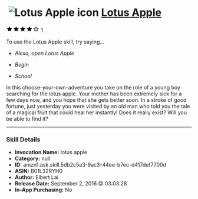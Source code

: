 # &nbsp;<img src="skill_icon" alt="Lotus Apple icon" width="36"> [Lotus Apple](http://alexa.amazon.com/#skills/amzn1.ask.skill.5db2c5a3-9ac3-44ee-b7ec-d417def7700d)
![4 stars](../../images/ic_star_black_18dp_1x.png)![4 stars](../../images/ic_star_black_18dp_1x.png)![4 stars](../../images/ic_star_black_18dp_1x.png)![4 stars](../../images/ic_star_black_18dp_1x.png)![4 stars](../../images/ic_star_border_black_18dp_1x.png) 1

To use the Lotus Apple skill, try saying...

* *Alexa, open Lotus Apple*

* *Begin*

* *School*

In this choose-your-own-adventure you take on the role of a young boy searching for the lotus apple. Your mother has been extremely sick for a few days now, and you hope that she gets better soon. In a stroke of good fortune, just yesterday you were visited by an old man who told you the tale of a magical fruit that could heal her instantly! Does it really exist? Will you be able to find it?

***

### Skill Details

* **Invocation Name:** lotus apple
* **Category:** null
* **ID:** amzn1.ask.skill.5db2c5a3-9ac3-44ee-b7ec-d417def7700d
* **ASIN:** B01L32RYH0
* **Author:** Elbert Lai
* **Release Date:** September 2, 2016 @ 03:03:28
* **In-App Purchasing:** No
